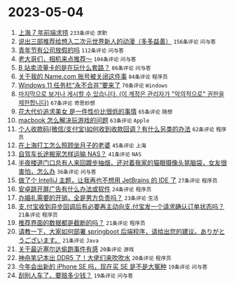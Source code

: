 # 2023-05-04

1. [上海 7 年前端求捞](https://www.v2ex.com/t/937283) `233条评论` `求职`
1. [说出三部推荐给想入二次元世界新人的动漫（多多益善）](https://www.v2ex.com/t/937247) `156条评论` `问与答`
1. [青年节有公司放假的吗](https://www.v2ex.com/t/937110) `112条评论` `问与答`
1. [老大哥们，相机来点推荐～](https://www.v2ex.com/t/937144) `104条评论` `问与答`
1. [B 站卖流量卡的是在玩什么套路？](https://www.v2ex.com/t/937108) `86条评论` `问与答`
1. [关于我的 Name.com 账号被关闭这件事](https://www.v2ex.com/t/937140) `84条评论` `程序员`
1. [Windows 11 任务栏“永不合并”要来了](https://www.v2ex.com/t/937119) `70条评论` `Windows`
1. [마지막으로 보거나 게시할 수 있습니다. (이 계정은 관리자가 "악의적으로" 권한을 제한합니다)](https://www.v2ex.com/t/937335) `67条评论` `奇思妙想`
1. [花大代价追求美女 是一件性价比很低的事情](https://www.v2ex.com/t/937139) `65条评论` `随想`
1. [macbook 怎么解决玩游戏的问题](https://www.v2ex.com/t/937208) `63条评论` `Apple`
1. [个人收款码(微信/支付宝)如何收到收款回调？有什么另类的办法](https://www.v2ex.com/t/937113) `62条评论` `程序员`
1. [在上海打工怎么照顾坐月子的老婆](https://www.v2ex.com/t/937100) `45条评论` `上海`
1. [自驾车长途搬家怎样运输 NAS？](https://www.v2ex.com/t/937297) `41条评论` `NAS`
1. [半夜楼道门口总有人来回踱步抽烟，还对着我家的猫眼摄像头晃脑袋，女友很害怕，怎么办](https://www.v2ex.com/t/937246) `36条评论` `问与答`
1. [做了个 IntelliJ 主题，让我再也不想用 JetBrains 的 IDE 了](https://www.v2ex.com/t/937267) `27条评论` `程序员`
1. [安卓跳开屏广告有什么办法或软件](https://www.v2ex.com/t/937170) `24条评论` `程序员`
1. [办婚礼需要的开销，全是男方负责吗？](https://www.v2ex.com/t/937237) `23条评论` `生活`
1. [支.付宝收到异步回调后有必要再主动向支.付宝发一个请求确认订单状态吗？](https://www.v2ex.com/t/937373) `21条评论` `程序员`
1. [推荐界面的数据都是截断的吗？](https://www.v2ex.com/t/937243) `21条评论` `程序员`
1. [请教一下，大家如何部署 springboot 后端程序，请给出您的建议。ありがとうございます。](https://www.v2ex.com/t/937205) `21条评论` `Java`
1. [关于最近塞尔达偷跑事件有感](https://www.v2ex.com/t/937290) `20条评论` `游戏`
1. [神舟笔记本出 DDR5 了！大佬们来吹吹水](https://www.v2ex.com/t/937289) `20条评论` `程序员`
1. [今年会出新的 iPhone SE 吗，现在买 SE 是不是大冤种](https://www.v2ex.com/t/937162) `19条评论` `问与答`
1. [刮别人车了，要赔多少钱？](https://www.v2ex.com/t/937152) `19条评论` `问与答`
